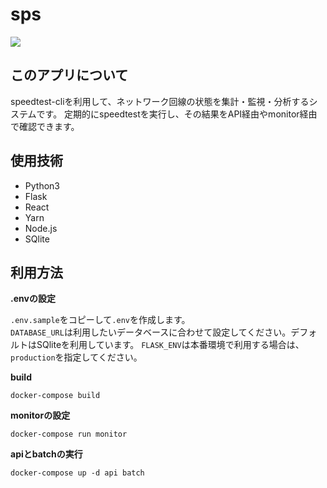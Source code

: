 # sps

![](https://github.com/shiotomo/sps/workflows/GitHub%20Actions/badge.svg)

## このアプリについて

speedtest-cliを利用して、ネットワーク回線の状態を集計・監視・分析するシステムです。
定期的にspeedtestを実行し、その結果をAPI経由やmonitor経由で確認できます。

## 使用技術

- Python3
- Flask
- React
- Yarn
- Node.js
- SQlite

## 利用方法

**.envの設定**

`.env.sample`をコピーして`.env`を作成します。  
`DATABASE_URL`は利用したいデータベースに合わせて設定してください。デフォルトはSQliteを利用しています。
`FLASK_ENV`は本番環境で利用する場合は、`production`を指定してください。

**build**

```
docker-compose build
```

**monitorの設定**

```
docker-compose run monitor
```

**apiとbatchの実行**
```
docker-compose up -d api batch
```